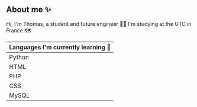 ## About me ✨

Hi, I'm Thomas, a student and future engineer 👨‍🎓 
I'm studying at the UTC in France 🗺

| Languages I'm currently learning 🤔|
|---------------|
|Python|
|HTML|
|PHP|
|CSS|
|MySQL|


<!--
**Thomas-DSMA/Thomas-DSMA** is a ✨ _special_ ✨ repository because its `README.md` (this file) appears on your GitHub profile.

Here are some ideas to get you started:

- 🔭 I’m currently working on ...
- 🌱 I’m currently learning ...
- 👯 I’m looking to collaborate on ...
- 🤔 I’m looking for help with ...
- 💬 Ask me about ...
- 📫 How to reach me: ...
- 😄 Pronouns: ...
- ⚡ Fun fact: ...
-->

